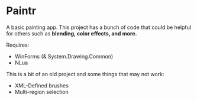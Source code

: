 # Paintr
A basic painting app.
This project has a bunch of code that could be helpful for others such as **blending, color effects, and more.**

Requires:
- WinForms (& System.Drawing.Common)
- NLua

This is a bit of an old project and some things that may not work:
- XML-Defined brushes
- Multi-region selection
